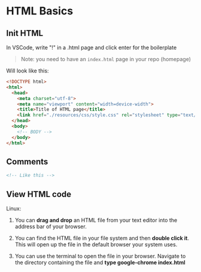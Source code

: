 # HTML Basics

## Init HTML

In VSCode, write "!" in a .html page and click enter for the boilerplate

> Note: you need to have an ```index.html``` page in your repo (homepage)

Will look like this:
```html
<!DOCTYPE html>
<html>
  <head>
    <meta charset="utf-8">
    <meta name="viewport" content="width=device-width">
    <title>Title of HTML page</title>
    <link href="./resources/css/style.css" rel="stylesheet" type="text/css" />
  </head>
  <body>
    <!-- BODY -->
  </body>
</html>
```

## Comments

```html
<!-- Like this -->
```

## View HTML code 

Linux:

1. You can **drag and drop** an HTML file from your text editor into the address bar of your browser.

2. You can find the HTML file in your file system and then **double click it**. This will open up the file in the default browser your system uses.

3. You can use the terminal to open the file in your browser. Navigate to the directory containing the file and **type google-chrome index.html**

